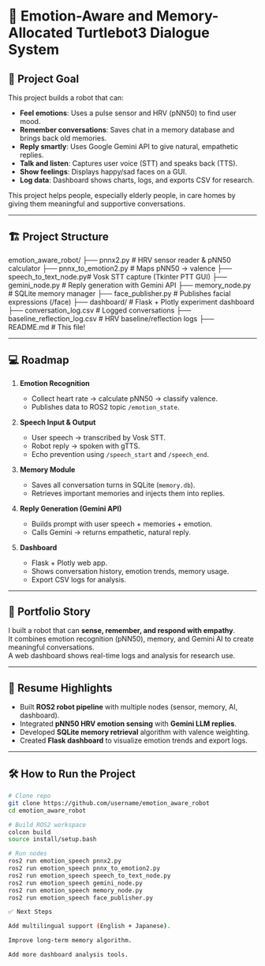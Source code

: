 # 🤖 Emotion-Aware and Memory-Allocated Turtlebot3 Dialogue System

## 🚀 Project Goal
This project builds a robot that can:
- **Feel emotions**: Uses a pulse sensor and HRV (pNN50) to find user mood.  
- **Remember conversations**: Saves chat in a memory database and brings back old memories.  
- **Reply smartly**: Uses Google Gemini API to give natural, empathetic replies.  
- **Talk and listen**: Captures user voice (STT) and speaks back (TTS).  
- **Show feelings**: Displays happy/sad faces on a GUI.  
- **Log data**: Dashboard shows charts, logs, and exports CSV for research.  

This project helps people, especially elderly people, in care homes by giving them meaningful and supportive conversations.  

---

## 🏗️ Project Structure
emotion_aware_robot/
├── pnnx2.py              # HRV sensor reader & pNN50 calculator
├── pnnx_to_emotion2.py   # Maps pNN50 → valence
├── speech_to_text_node.py# Vosk STT capture (Tkinter PTT GUI)
├── gemini_node.py        # Reply generation with Gemini API
├── memory_node.py        # SQLite memory manager
├── face_publisher.py     # Publishes facial expressions (/face)
├── dashboard/            # Flask + Plotly experiment dashboard
├── conversation_log.csv  # Logged conversations
├── baseline_reflection_log.csv # HRV baseline/reflection logs
├── README.md             # This file!

---

## 💻 Roadmap
1. **Emotion Recognition**  
   - Collect heart rate → calculate pNN50 → classify valence.  
   - Publishes data to ROS2 topic `/emotion_state`.  

2. **Speech Input & Output**  
   - User speech → transcribed by Vosk STT.  
   - Robot reply → spoken with gTTS.  
   - Echo prevention using `/speech_start` and `/speech_end`.  

3. **Memory Module**  
   - Saves all conversation turns in SQLite (`memory.db`).  
   - Retrieves important memories and injects them into replies.  

4. **Reply Generation (Gemini API)**  
   - Builds prompt with user speech + memories + emotion.  
   - Calls Gemini → returns empathetic, natural reply.  

5. **Dashboard**  
   - Flask + Plotly web app.  
   - Shows conversation history, emotion trends, memory usage.  
   - Export CSV logs for analysis.  

---

## 📝 Portfolio Story
I built a robot that can **sense, remember, and respond with empathy**.  
It combines emotion recognition (pNN50), memory, and Gemini AI to create meaningful conversations.  
A web dashboard shows real-time logs and analysis for research use.  

---

## 📄 Resume Highlights
- Built **ROS2 robot pipeline** with multiple nodes (sensor, memory, AI, dashboard).  
- Integrated **pNN50 HRV emotion sensing** with **Gemini LLM replies**.  
- Developed **SQLite memory retrieval** algorithm with valence weighting.  
- Created **Flask dashboard** to visualize emotion trends and export logs.  

---

## 🛠️ How to Run the Project
```bash
# Clone repo
git clone https://github.com/username/emotion_aware_robot
cd emotion_aware_robot

# Build ROS2 workspace
colcon build
source install/setup.bash

# Run nodes
ros2 run emotion_speech pnnx2.py
ros2 run emotion_speech pnnx_to_emotion2.py
ros2 run emotion_speech speech_to_text_node.py
ros2 run emotion_speech gemini_node.py
ros2 run emotion_speech memory_node.py
ros2 run emotion_speech face_publisher.py

✅ Next Steps

Add multilingual support (English + Japanese).

Improve long-term memory algorithm.

Add more dashboard analysis tools.
